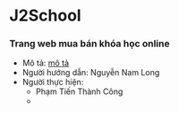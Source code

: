 [mô tả]: https://github.com/PhamTienThanhCong/website_buy_sell_coursera/blob/main/document/mo_ta.md
# J2School

### Trang web mua bán khóa học online
- Mô tả: [mô tả]
- Người hướng dẫn: Nguyễn Nam Long
- Người thực hiện:
  - Phạm Tiến Thành Công
  - 

